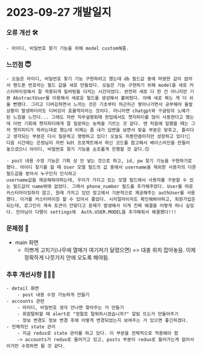# 2023-09-27 개발일지

### 오류 개선 🛠️
    - 아이디, 비밀번호 찾기 기능을 위해 model custom해줌.
### 느낀점 😇
    - 오늘은 아이디, 비밀번호 찾기 기능 구현하려고 했는데 db 필드값 중에 마땅한 값이 없어서 핸드폰 번호라는 필드 값을 새로 만들었다. 오늘은 기능 구현하기 위해 model을 새로 커스터마이징해서 잘 적용되게 밑바탕을 다지는 시간이었다. 완전히 새로 다 한 건 아니지만 기본 AbstractUser를 이용해서 새로운 필드를 생성해서 붙여줬다. 아예 새로 짜는 게 더 쉬울 뻔했다. 그리고 디버깅하면서 느끼는 것은 기초부터 차근차근 쌓아나가면서 공부해야 돌발 상황이 발생하더라도 디버깅이 효율적이라는 것이다. 아니라면 chatgpt와 구글링의 노예가 된 느낌을 느낀다... 그래도 저번 직무설명회때 현업에서도 챗지피티를 많이 사용한다고 했는데 이번 기회에 챗지피티에게 잘 질문하는 능력을 기르는 것 같다. 맨 처음에 일했을 때는 그저 챗지피티가 하라는대로 했는데 이제는 좀 내가 답변을 보면서 맞출 부분은 맞추고, 틀리다고 생각되는 부분은 다시 질문하고 명령하고 있다! 오늘도 쥐똥만큼이지만 성장하고 있다!🌱 다음 시간에는 은정님이 저번 kdt 프로젝트에서 하신 코드를 참고해서 베이스라인을 만들어 놓으셨으니 아이디, 비밀번호 찾기 기능을 순조롭게 진행할 것 같다.🙃
    
    - post 내용 수정 기능은 기획 상 안 넣는 것으로 하고, id, pw 찾기 기능을 구현하기로 했다. 아이디 찾기를 할 때 User 모델 필드의 값 중에서 username을 제외한 사용자의 다른 필드값을 받아서 누구인지 인식하고
    username값을 제공해줘야하는데, 우리가 가지고 있는 모델 필드에서 사용자를 구분할 수 있는 필드값이 name밖에 없었다. 그래서 phone_number 필드를 추가해주었다. User를 따로 커스터마이징하지 않고, 원래 가지고 있던 장고에서 기본적으로 제공해주는 authUser를 사용했다. 이거를 커스터마이징 할 수 있어서 좋았다. 시리얼라이저도 확인해봐야하고, 회원가입은 되는데, 로그인이 계속 토큰이 안맞다고 문제가 발생해서 이게 진짜 해결을 어떻게 하나 싶었다. 진아님이 다행이 settings에  Auth.USER.MODEL을 추가해줘서 해결했다!!!
    
     
    
### 문제점 👿
   - main 화면
        - 이쁘게 고치기(나무에 열매가 여기저기 달렸으면) => 대충 위치 잡아놓음. 이제 정확하게 나뭇가지 안에 오도록 해야됨.

### 추후 개선사항 🧗🏻‍♀️      
    - detail 화면
        - post 내용 수정 가능하게 만들기
    - accounts 관련
        - 아이디, 비밀번호 생각 안나면 찾아주는 거 만들기
        - 회원탈퇴할 때 alert로 "정말로 탈퇴하시겠습니까?" 알림 뜨는거 만들어주기
        - 정보 변경도 정보 변경 후에 어떻게 변경되었는지 보여주는 거 있으면 좋긴하겠다.
    - 전체적인 state 관리
        - 지금 redux로 state 관리를 하고 있다. 이 부분을 전체적으로 적용해야 함
        -> accounts가 redux로 들어가고 있고, posts 부분이 redux로 들어가는게 없어서 이거만 수정하면 될 것 같다. 


